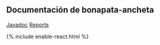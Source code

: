 ## Documentación de bonapata-ancheta

[Javadoc](./javadoc/)
[Reports](./test/)

<span id="dial"></span>

{% include enable-react.html %}
